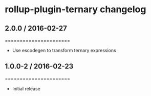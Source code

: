 # rollup-plugin-ternary changelog

## 2.0.0 / 2016-02-27
======================

- Use escodegen to transform ternary expressions

## 1.0.0-2 / 2016-02-23
======================

- Initial release
